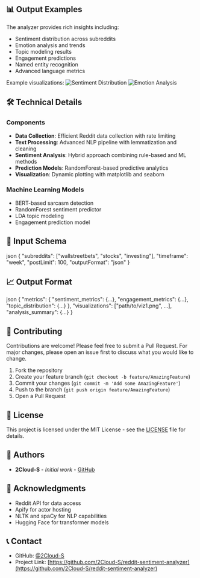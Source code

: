 ## 📊 Output Examples

The analyzer provides rich insights including:

- Sentiment distribution across subreddits
- Emotion analysis and trends
- Topic modeling results
- Engagement predictions
- Named entity recognition
- Advanced language metrics

Example visualizations:
![Sentiment Distribution](sentiment_distribution.png)
![Emotion Analysis](emotion_distribution.png)

## 🛠️ Technical Details

### Components

- **Data Collection**: Efficient Reddit data collection with rate limiting
- **Text Processing**: Advanced NLP pipeline with lemmatization and cleaning
- **Sentiment Analysis**: Hybrid approach combining rule-based and ML methods
- **Prediction Models**: RandomForest-based predictive analytics
- **Visualization**: Dynamic plotting with matplotlib and seaborn

### Machine Learning Models

- BERT-based sarcasm detection
- RandomForest sentiment predictor
- LDA topic modeling
- Engagement prediction model

## 📝 Input Schema
json
{
"subreddits": ["wallstreetbets", "stocks", "investing"],
"timeframe": "week",
"postLimit": 100,
"outputFormat": "json"
}

## 📈 Output Format
json
{
"metrics": {
"sentiment_metrics": {...},
"engagement_metrics": {...},
"topic_distribution": {...}
},
"visualizations": ["path/to/viz1.png", ...],
"analysis_summary": {...}
}


## 🤝 Contributing

Contributions are welcome! Please feel free to submit a Pull Request. For major changes, please open an issue first to discuss what you would like to change.

1. Fork the repository
2. Create your feature branch (`git checkout -b feature/AmazingFeature`)
3. Commit your changes (`git commit -m 'Add some AmazingFeature'`)
4. Push to the branch (`git push origin feature/AmazingFeature`)
5. Open a Pull Request

## 📄 License

This project is licensed under the MIT License - see the [LICENSE](LICENSE) file for details.

## 👥 Authors

- **2Cloud-S** - *Initial work* - [GitHub](https://github.com/2Cloud-S)

## 🙏 Acknowledgments

- Reddit API for data access
- Apify for actor hosting
- NLTK and spaCy for NLP capabilities
- Hugging Face for transformer models

## 📞 Contact

- GitHub: [@2Cloud-S](https://github.com/2Cloud-S)
- Project Link: [https://github.com/2Cloud-S/reddit-sentiment-analyzer](https://github.com/2Cloud-S/reddit-sentiment-analyzer)